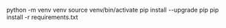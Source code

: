 python -m venv venv
source venv/bin/activate
pip install --upgrade pip
pip install -r requirements.txt


